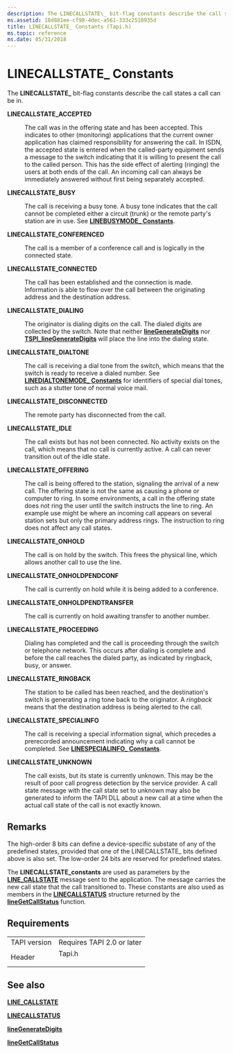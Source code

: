 ```yaml
---
description: The LINECALLSTATE\_ bit-flag constants describe the call states a call can be in.
ms.assetid: 18d881ee-cf98-4dec-a561-333c2518935d
title: LINECALLSTATE_ Constants (Tapi.h)
ms.topic: reference
ms.date: 05/31/2018
---
```


# LINECALLSTATE\_ Constants

The **LINECALLSTATE\_** bit-flag constants describe the call states a call can be in.

<dl> <dt>

<span id="LINECALLSTATE_ACCEPTED"></span><span id="linecallstate_accepted"></span>**LINECALLSTATE\_ACCEPTED**
</dt> <dd> <dl> <dt>



The call was in the offering state and has been accepted. This indicates to other (monitoring) applications that the current owner application has claimed responsibility for answering the call. In ISDN, the accepted state is entered when the called-party equipment sends a message to the switch indicating that it is willing to present the call to the called person. This has the side effect of alerting (ringing) the users at both ends of the call. An incoming call can always be immediately answered without first being separately accepted.


</dt> </dl> </dd> <dt>

<span id="LINECALLSTATE_BUSY"></span><span id="linecallstate_busy"></span>**LINECALLSTATE\_BUSY**
</dt> <dd> <dl> <dt>



The call is receiving a busy tone. A busy tone indicates that the call cannot be completed either a circuit (trunk) or the remote party's station are in use. See [**LINEBUSYMODE\_ Constants**](linebusymode--constants.md).


</dt> </dl> </dd> <dt>

<span id="LINECALLSTATE_CONFERENCED"></span><span id="linecallstate_conferenced"></span>**LINECALLSTATE\_CONFERENCED**
</dt> <dd> <dl> <dt>



The call is a member of a conference call and is logically in the connected state.


</dt> </dl> </dd> <dt>

<span id="LINECALLSTATE_CONNECTED"></span><span id="linecallstate_connected"></span>**LINECALLSTATE\_CONNECTED**
</dt> <dd> <dl> <dt>



The call has been established and the connection is made. Information is able to flow over the call between the originating address and the destination address.


</dt> </dl> </dd> <dt>

<span id="LINECALLSTATE_DIALING"></span><span id="linecallstate_dialing"></span>**LINECALLSTATE\_DIALING**
</dt> <dd> <dl> <dt>



The originator is dialing digits on the call. The dialed digits are collected by the switch. Note that neither [**lineGenerateDigits**](/windows/desktop/api/Tapi/nf-tapi-linegeneratedigits) nor [**TSPI\_lineGenerateDigits**](/windows/win32/api/tspi/nf-tspi-tspi_linegeneratedigits) will place the line into the dialing state.


</dt> </dl> </dd> <dt>

<span id="LINECALLSTATE_DIALTONE"></span><span id="linecallstate_dialtone"></span>**LINECALLSTATE\_DIALTONE**
</dt> <dd> <dl> <dt>



The call is receiving a dial tone from the switch, which means that the switch is ready to receive a dialed number. See [**LINEDIALTONEMODE\_ Constants**](linedialtonemode--constants.md) for identifiers of special dial tones, such as a stutter tone of normal voice mail.


</dt> </dl> </dd> <dt>

<span id="LINECALLSTATE_DISCONNECTED"></span><span id="linecallstate_disconnected"></span>**LINECALLSTATE\_DISCONNECTED**
</dt> <dd> <dl> <dt>



The remote party has disconnected from the call.


</dt> </dl> </dd> <dt>

<span id="LINECALLSTATE_IDLE"></span><span id="linecallstate_idle"></span>**LINECALLSTATE\_IDLE**
</dt> <dd> <dl> <dt>



The call exists but has not been connected. No activity exists on the call, which means that no call is currently active. A call can never transition out of the idle state.


</dt> </dl> </dd> <dt>

<span id="LINECALLSTATE_OFFERING"></span><span id="linecallstate_offering"></span>**LINECALLSTATE\_OFFERING**
</dt> <dd> <dl> <dt>



The call is being offered to the station, signaling the arrival of a new call. The offering state is not the same as causing a phone or computer to ring. In some environments, a call in the offering state does not ring the user until the switch instructs the line to ring. An example use might be where an incoming call appears on several station sets but only the primary address rings. The instruction to ring does not affect any call states.


</dt> </dl> </dd> <dt>

<span id="LINECALLSTATE_ONHOLD"></span><span id="linecallstate_onhold"></span>**LINECALLSTATE\_ONHOLD**
</dt> <dd> <dl> <dt>



The call is on hold by the switch. This frees the physical line, which allows another call to use the line.


</dt> </dl> </dd> <dt>

<span id="LINECALLSTATE_ONHOLDPENDCONF"></span><span id="linecallstate_onholdpendconf"></span>**LINECALLSTATE\_ONHOLDPENDCONF**
</dt> <dd> <dl> <dt>



The call is currently on hold while it is being added to a conference.


</dt> </dl> </dd> <dt>

<span id="LINECALLSTATE_ONHOLDPENDTRANSFER"></span><span id="linecallstate_onholdpendtransfer"></span>**LINECALLSTATE\_ONHOLDPENDTRANSFER**
</dt> <dd> <dl> <dt>



The call is currently on hold awaiting transfer to another number.


</dt> </dl> </dd> <dt>

<span id="LINECALLSTATE_PROCEEDING"></span><span id="linecallstate_proceeding"></span>**LINECALLSTATE\_PROCEEDING**
</dt> <dd> <dl> <dt>



Dialing has completed and the call is proceeding through the switch or telephone network. This occurs after dialing is complete and before the call reaches the dialed party, as indicated by ringback, busy, or answer.


</dt> </dl> </dd> <dt>

<span id="LINECALLSTATE_RINGBACK"></span><span id="linecallstate_ringback"></span>**LINECALLSTATE\_RINGBACK**
</dt> <dd> <dl> <dt>



The station to be called has been reached, and the destination's switch is generating a ring tone back to the originator. A *ringback* means that the destination address is being alerted to the call.


</dt> </dl> </dd> <dt>

<span id="LINECALLSTATE_SPECIALINFO"></span><span id="linecallstate_specialinfo"></span>**LINECALLSTATE\_SPECIALINFO**
</dt> <dd> <dl> <dt>



The call is receiving a special information signal, which precedes a prerecorded announcement indicating why a call cannot be completed. See [**LINESPECIALINFO\_ Constants**](linespecialinfo--constants.md).


</dt> </dl> </dd> <dt>

<span id="LINECALLSTATE_UNKNOWN"></span><span id="linecallstate_unknown"></span>**LINECALLSTATE\_UNKNOWN**
</dt> <dd> <dl> <dt>



The call exists, but its state is currently unknown. This may be the result of poor call progress detection by the service provider. A call state message with the call state set to unknown may also be generated to inform the TAPI DLL about a new call at a time when the actual call state of the call is not exactly known.


</dt> </dl> </dd> </dl>

## Remarks

The high-order 8 bits can define a device-specific substate of any of the predefined states, provided that one of the LINECALLSTATE\_ bits defined above is also set. The low-order 24 bits are reserved for predefined states.

The **LINECALLSTATE\_constants** are used as parameters by the [**LINE\_CALLSTATE**](line-callstate.md) message sent to the application. The message carries the new call state that the call transitioned to. These constants are also used as members in the [**LINECALLSTATUS**](/windows/desktop/api/Tapi/ns-tapi-linecallstatus) structure returned by the [**lineGetCallStatus**](/windows/desktop/api/Tapi/nf-tapi-linegetcallstatus) function.

## Requirements



|                         |                                                                                   |
|-------------------------|-----------------------------------------------------------------------------------|
| TAPI version<br/> | Requires TAPI 2.0 or later<br/>                                             |
| Header<br/>       | <dl> <dt>Tapi.h</dt> </dl> |



## See also

<dl> <dt>

[**LINE\_CALLSTATE**](line-callstate.md)
</dt> <dt>

[**LINECALLSTATUS**](/windows/desktop/api/Tapi/ns-tapi-linecallstatus)
</dt> <dt>

[**lineGenerateDigits**](/windows/desktop/api/Tapi/nf-tapi-linegeneratedigits)
</dt> <dt>

[**lineGetCallStatus**](/windows/desktop/api/Tapi/nf-tapi-linegetcallstatus)
</dt> </dl>

 

